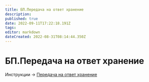 ```yaml
---
title: БП.Передача на ответ хранение
description: 
published: true
date: 2022-09-11T17:22:18.191Z
tags: 
editor: markdown
dateCreated: 2022-08-31T08:14:44.350Z
---
```


# БП.Передача на ответ хранение



Инструкции -> [Передача на ответ хранение](../../../uchet/otvet-khranenie/peredacha-na-otvet-khranenie.md)
